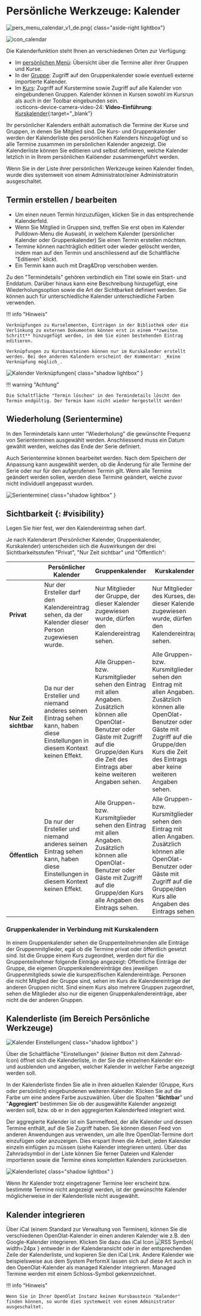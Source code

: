 # Persönliche Werkzeuge: Kalender

![pers_menu_calendar_v1_de.png](assets/pers_menu_calendar_v1_de.png){ class="aside-right lightbox"}

![icon_calendar](assets/icon_calendar.png)

Die Kalenderfunktion steht Ihnen an verschiedenen Orten zur Verfügung:

* Im [persönlichen Menü](../personal_menu/index.de.md): Übersicht über die Termine aller ihrer Gruppen und Kurse.
* In der [Gruppe](../groups/Using_Group_Tools.de.md): Zugriff auf den Gruppenkalender sowie eventuell externe importierte Kalender.
* Im [Kurs](../area_modules/Courses.de.md): Zugriff auf Kurstermine sowie Zugriff auf alle Kalender von eingebundenen Gruppen. Kalender können in Kursen sowohl im Kursrun als auch in der Toolbar eingebunden sein.<br>:octicons-device-camera-video-24: **Video-Einführung**: [Kurskalender](<https://www.youtube.com/embed/tfx6UCYw8t8>){:target="_blank”} 

Ihr persönlicher Kalenders enthält automatisch die Termine der Kurse und Gruppen, in denen Sie Mitglied sind. Die Kurs- und Gruppenkalender werden der Kalenderliste des persönlichen Kalenders hinzugefügt und so alle Termine zusammen im persönlichen Kalender angezeigt. Die Kalenderliste können Sie editieren und selbst definieren, welche Kalender letzlich in in Ihrem persönlichen Kalöender zusammengeführt werden.

Wenn Sie in der Liste ihrer persönlichen Werkzeuge keinen Kalender finden, wurde dies systemweit von einem Administrator/einer Administratorin ausgeschaltet.


## Termin erstellen / bearbeiten

* Um einen neuen Termin hinzuzufügen, klicken Sie in das entsprechende Kalenderfeld. 
* Wenn Sie Mitglied in Gruppen sind, treffen Sie erst oben im Kalender Pulldown-Menu die Auswahl, in welchem Kalender (persönlicher Kalender oder Gruppenkalender) Sie einen Termin erstellen möchten. 
* Termine können nachträglich editiert oder wieder gelöscht werden, indem man auf den Termin und anschliessend auf die Schaltfläche "Editieren" klickt. 
* Ein Termin kann auch mit Drag&Drop verschoben werden.

Zu den "Termindetails" gehören verbindlich ein Titel sowie ein Start- und Enddatum. Darüber hinaus kann eine Beschreibung hinzugefügt, eine Wiederholungsoption sowie die Art der Sichtbarkeit definiert werden. Sie können auch für unterschiedliche Kalender unterschiedliche Farben verwenden.

!!! info "Hinweis"

    Verknüpfungen zu Kurselementen, Einträgen in der Bibliothek oder die Verlinkung zu externen Dokumenten können erst in einem **zweiten Schritt** hinzugefügt werden, in dem Sie einen bestehenden Eintrag editieren.
    
    Verknüpfungen zu Kursbausteinen können nur im Kurskalender erstellt werden. Bei den anderen Kalendern erscheint der Kommentar: _Keine Verknüpfung möglich_.

![Kalender Verknüpfungen](assets/calendar_verknuepfung_DE.png){ class="shadow lightbox" }

!!! warning "Achtung"

    Die Schaltfläche "Termin löschen" in den Termindetails löscht den Termin endgültig. Der Termin kann nicht wieder hergestellt werden!



## Wiederholung (Serientermine)

In den Termindetails kann unter "Wiederholung" die gewünschte Frequenz von Serienterminen ausgewählt werden. Anschliessend muss ein Datum gewählt werden, welches das Ende der Serie definiert.

Auch Serientermine können bearbeitet werden. Nach dem Speichern der Anpassung kann ausgewählt werden, ob die Änderung für alle Termine der Serie oder nur für den aufgerufenen Termin gilt. Wenn alle Termine geändert werden sollen, werden diese Termine geändert, welche zuvor nicht individuell angepasst wurden.

![Serientermine](assets/serientermine_DE.png){ class="shadow lightbox" }


## Sichtbarkeit {: #visibility}

Legen Sie hier fest, wer den Kalendereintrag sehen darf.

Je nach Kalenderart (Persönlicher Kalender, Gruppenkalender, Kurskalender) unterscheiden sich die Auswirkungen der drei Sichtbarkeitsstufen "Privat", "Nur Zeit sichtbar" und "Öffentlich":

|| Persönlicher Kalender| Gruppenkalender| Kurskalender  
---|---|---|---  
**Privat** | Nur der Ersteller darf den Kalendereintrag sehen, da der Kalender dieser Person zugewiesen wurde.| Nur Mitglieder der Gruppe, der dieser Kalender zugewiesen wurde, dürfen den Kalendereintrag sehen.| Nur Mitglieder des Kurses, der dieser Kalender zugewiesen wurde, dürfen den Kalendereintrag sehen.
**Nur Zeit sichtbar** | Da nur der Ersteller und niemand anderes seinen Eintrag sehen kann, haben diese Einstellungen in diesem Kontext keinen Effekt. | Alle Gruppen- bzw. Kursmitglieder sehen den Eintrag mit allen Angaben. Zusätzlich können alle OpenOlat-Benutzer oder Gäste mit Zugriff auf die Gruppe/den Kurs die Zeit des Eintrags aber keine weiteren Angaben sehen. | Alle Gruppen- bzw. Kursmitglieder sehen den Eintrag mit allen Angaben. Zusätzlich können alle OpenOlat-Benutzer oder Gäste mit Zugriff auf die Gruppe/den Kurs die Zeit des Eintrags aber keine weiteren Angaben sehen.
**Öffentlich** | Da nur der Ersteller und niemand anderes seinen Eintrag sehen kann, haben diese Einstellungen in diesem Kontext keinen Effekt. | Alle Gruppen- bzw. Kursmitglieder sehen den Eintrag mit allen Angaben. Zusätzlich können alle OpenOlat-Benutzer oder Gäste mit Zugriff auf die Gruppe/den Kurs alle Angaben des Eintrags sehen. | Alle Gruppen- bzw. Kursmitglieder sehen den Eintrag mit allen Angaben. Zusätzlich können alle OpenOlat-Benutzer oder Gäste mit Zugriff auf die Gruppe/den Kurs alle Angaben des Eintrags sehen.

### Gruppenkalender in Verbindung mit Kurskalendern

In einem Gruppenkalender sehen die Gruppenteilnehmenden alle Einträge der Gruppenmitglieder, egal ob die Termine privat oder öffentlich gesetzt sind. Ist die Gruppe einem Kurs zugeordnet, werden dort für die Gruppenteilnehmer folgende Einträge angezeigt: Öffentliche Einträge der Gruppe, die eigenen Gruppenkalendereinträge des jeweiligen Gruppenmitglieds sowie die kurspezifischen Kalendereinträge. Personen die nicht Mitglied der Gruppe sind, sehen im Kurs die Kalendereinträge der anderen Gruppen nicht. Sind einem Kurs also mehrere Gruppen zugeordnet, sehen die Mitglieder also nur die eigenen Gruppenkalendereinträge, aber nicht die der anderen Gruppen.


## Kalenderliste (im Bereich Persönliche Werkzeuge)

![Kalender Einstellungen](assets/Kalender_Einstellungen1.png){ class="shadow lightbox" }

Über die Schaltfläche "Einstellungen" (kleiner Button mit dem Zahnrad-Icon) öffnet sich die Kalenderliste, in der Sie die einzelnen Kalender ein- und ausblenden und angeben, welcher Kalender in welcher Farbe angezeigt werden soll.

In der Kalenderliste finden Sie alle in ihren aktuellen Kalender (Gruppe, Kurs oder persönlich) eingebundenen weiteren Kalender. Klicken Sie auf die Farbe um eine andere Farbe auszuwählen. Über die Spalten "**Sichtbar**" und "**Aggregiert**" bestimmen Sie ob der ausgewählte Kalender angezeigt werden soll, bzw. ob er in den aggregierten Kalenderfeed integriert wird.

Der aggregierte Kalender ist ein Sammelfeed, der alle Kalender und dessen Termine enthält, auf die Sie Zugriff haben. Sie können diesen Feed von anderen Anwendungen aus verwenden, um alle Ihre OpenOlat-Termine dort einzufügen oder anzuzeigen. Dies erspart Ihnen die Arbeit, jeden Kalender einzeln einfügen zu müssen (siehe Kalender integrieren unten). Über das Zahnradsymbol in der Liste können Sie ferner Dateien und Kalender importieren sowie die Termine eines kompletten Kalenders zurücksetzen.  

![Kalenderliste](assets/calendar_list.gif){ class="shadow lightbox" }

Wenn Ihr Kalender trotz eingetragener Termine leer erscheint bzw. bestimmte Termine nicht angezeigt werden, ist der gewünschte Kalender möglicherweise in der Kalenderliste nicht ausgewählt.


## Kalender integrieren

Über iCal (einem Standard zur Verwaltung von Terminen), können Sie die verschiedenen OpenOlat-Kalender in einen anderen Kalender wie z.B. den Google-Kalender integrieren. Klicken Sie dazu das iCal Icon ![RSS Symbol](assets/icon_rss_small.png){ width=24px } entweder in der Kalenderansicht oder in der entsprechenden Zeile der Kalenderliste, und kopieren Sie den iCal Link. Andere Kalender wie beispielsweise aus dem System PerformX lassen sich auf diese Art auch in den OpenOlat-Kalender als managed Kalender integrieren. Managed Termine werden mit einem Schloss-Symbol gekennzeichnet.

!!! info "Hinweis"

    Wenn Sie in Ihrer OpenOlat Instanz keinen Kursbaustein "Kalender" finden können, so wurde dies systemweit von einem Administrator ausgeschaltet.
